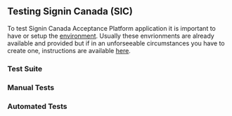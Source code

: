 ## Testing Signin Canada (SIC)
To test Signin Canada Acceptance Platform application it is important to have or setup the [environment](../environment/README.md). Usually these envrionments are already available and provided but if in an unforseeable circumstances you have to create one, instructions are available [here](../environment/README.md). 

### Test Suite 

### Manual Tests
### Automated Tests

